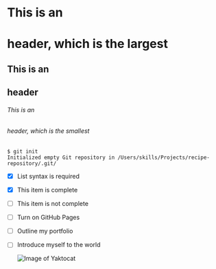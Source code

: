# This is an <h1> header, which is the largest
## This is an <h2> header
###### This is an <h6> header, which is the smallest

  
  ```
$ git init
Initialized empty Git repository in /Users/skills/Projects/recipe-repository/.git/
```
  
- [x] List syntax is required
- [x] This item is complete
- [ ] This item is not complete
  
  
- [ ] Turn on GitHub Pages
- [ ] Outline my portfolio
- [ ] Introduce myself to the world
  
  ![Image of Yaktocat](https://octodex.github.com/images/yaktocat.png)
